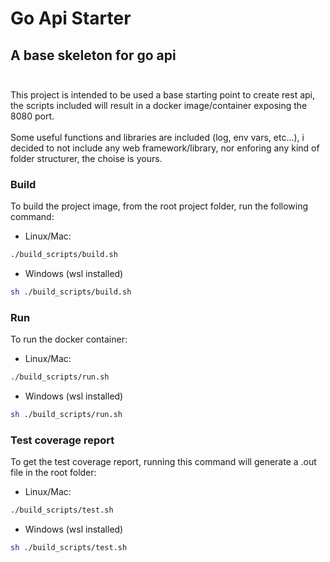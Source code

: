# Go Api Starter
 ## A base skeleton for go api<br><br>
 This project is intended to be used a base starting point to create rest api,
 the scripts included will result in a docker image/container exposing the 8080 port.
 <br><br>
 Some useful functions and libraries are included (log, env vars, etc...), i decided to not include any web framework/library, nor enforing any kind of folder structurer, the choise is yours.

### Build

To build the project image, from the root project folder, run the following command:

- Linux/Mac:
```sh
./build_scripts/build.sh
```
- Windows (wsl installed)
```sh
sh ./build_scripts/build.sh
```
### Run

To run the docker container:
- Linux/Mac:
```sh
./build_scripts/run.sh
```
- Windows (wsl installed)
```sh
sh ./build_scripts/run.sh
```
### Test coverage report

To get the test coverage report, running this command will generate a .out file in the root folder:
- Linux/Mac:
```sh
./build_scripts/test.sh
```
- Windows (wsl installed)
```sh
sh ./build_scripts/test.sh
```
